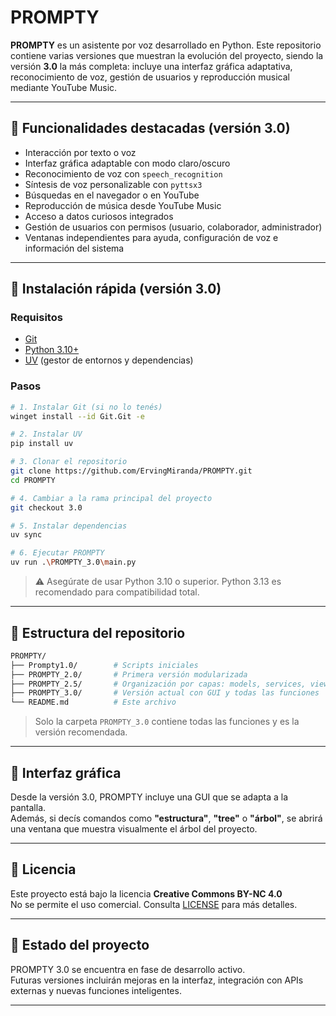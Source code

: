 # PROMPTY

**PROMPTY** es un asistente por voz desarrollado en Python. Este repositorio contiene varias versiones que muestran la evolución del proyecto, siendo la versión **3.0** la más completa: incluye una interfaz gráfica adaptativa, reconocimiento de voz, gestión de usuarios y reproducción musical mediante YouTube Music.

---

## 🧠 Funcionalidades destacadas (versión 3.0)

- Interacción por texto o voz
- Interfaz gráfica adaptable con modo claro/oscuro
- Reconocimiento de voz con `speech_recognition`
- Síntesis de voz personalizable con `pyttsx3`
- Búsquedas en el navegador o en YouTube
- Reproducción de música desde YouTube Music
- Acceso a datos curiosos integrados
- Gestión de usuarios con permisos (usuario, colaborador, administrador)
- Ventanas independientes para ayuda, configuración de voz e información del sistema

---

## 🚀 Instalación rápida (versión 3.0)

### Requisitos

- [Git](https://git-scm.com/)
- [Python 3.10+](https://www.python.org/)
- [UV](https://github.com/astral-sh/uv) (gestor de entornos y dependencias)

### Pasos

```bash
# 1. Instalar Git (si no lo tenés)
winget install --id Git.Git -e

# 2. Instalar UV
pip install uv

# 3. Clonar el repositorio
git clone https://github.com/ErvingMiranda/PROMPTY.git
cd PROMPTY

# 4. Cambiar a la rama principal del proyecto
git checkout 3.0

# 5. Instalar dependencias
uv sync

# 6. Ejecutar PROMPTY
uv run .\PROMPTY_3.0\main.py
```

> ⚠️ Asegúrate de usar Python 3.10 o superior. Python 3.13 es recomendado para compatibilidad total.

---

## 📁 Estructura del repositorio

```bash
PROMPTY/
├── Prompty1.0/        # Scripts iniciales
├── PROMPTY_2.0/       # Primera versión modularizada
├── PROMPTY_2.5/       # Organización por capas: models, services, views
├── PROMPTY_3.0/       # Versión actual con GUI y todas las funciones
└── README.md          # Este archivo
```

> Solo la carpeta `PROMPTY_3.0` contiene todas las funciones y es la versión recomendada.

---

## 🎨 Interfaz gráfica

Desde la versión 3.0, PROMPTY incluye una GUI que se adapta a la pantalla.  
Además, si decís comandos como **"estructura"**, **"tree"** o **"árbol"**, se abrirá una ventana que muestra visualmente el árbol del proyecto.

---

## 📜 Licencia

Este proyecto está bajo la licencia **Creative Commons BY-NC 4.0**  
No se permite el uso comercial. Consulta [LICENSE](LICENSE) para más detalles.

---

## 🚧 Estado del proyecto

PROMPTY 3.0 se encuentra en fase de desarrollo activo.  
Futuras versiones incluirán mejoras en la interfaz, integración con APIs externas y nuevas funciones inteligentes.

---